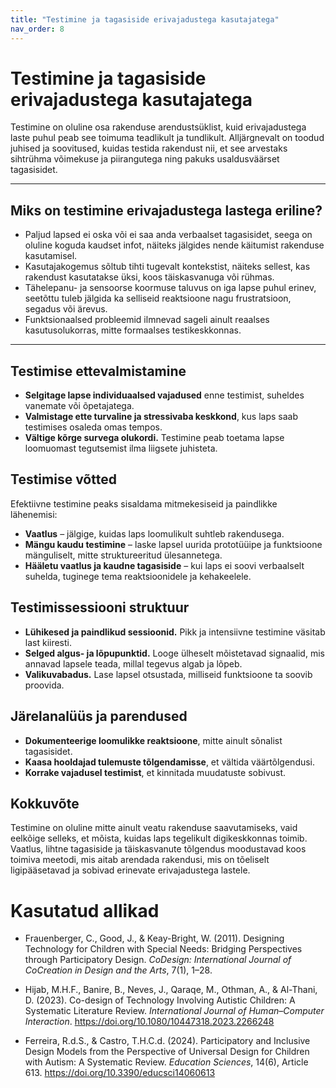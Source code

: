 ```yaml
---
title: "Testimine ja tagasiside erivajadustega kasutajatega"
nav_order: 8
---
```


# Testimine ja tagasiside erivajadustega kasutajatega
Testimine on oluline osa rakenduse arendustsüklist, kuid erivajadustega laste puhul peab see toimuma teadlikult ja tundlikult. Alljärgnevalt on toodud juhised ja soovitused, kuidas testida rakendust nii, et see arvestaks sihtrühma võimekuse ja piirangutega ning pakuks usaldusväärset tagasisidet.

---

## Miks on testimine erivajadustega lastega eriline?
- Paljud lapsed ei oska või ei saa anda verbaalset tagasisidet, seega on oluline koguda kaudset infot, näiteks jälgides nende käitumist rakenduse kasutamisel. 
- Kasutajakogemus sõltub tihti tugevalt kontekstist, näiteks sellest, kas rakendust kasutatakse üksi, koos täiskasvanuga või rühmas.
- Tähelepanu- ja sensoorse koormuse taluvus on iga lapse puhul erinev, seetõttu tuleb jälgida ka selliseid reaktsioone nagu frustratsioon, segadus või ärevus.
- Funktsionaalsed probleemid ilmnevad sageli ainult reaalses kasutusolukorras, mitte formaalses testikeskkonnas.

---

## Testimise ettevalmistamine
- **Selgitage lapse individuaalsed vajadused** enne testimist, suheldes vanemate või õpetajatega.
- **Valmistage ette turvaline ja stressivaba keskkond**, kus laps saab testimises osaleda omas tempos.
- **Vältige kõrge survega olukordi.** Testimine peab toetama lapse loomuomast tegutsemist ilma liigsete juhisteta.

## Testimise võtted
Efektiivne testimine peaks sisaldama mitmekesiseid ja paindlikke lähenemisi:
- **Vaatlus** – jälgige, kuidas laps loomulikult suhtleb rakendusega.
- **Mängu kaudu testimine** – laske lapsel uurida prototüüipe ja funktsioone mänguliselt, mitte struktureeritud ülesannetega.
- **Hääletu vaatlus ja kaudne tagasiside** – kui laps ei soovi verbaalselt suhelda, tuginege tema reaktsioonidele ja kehakeelele.

## Testimissessiooni struktuur

- **Lühikesed ja paindlikud sessioonid.** Pikk ja intensiivne testimine väsitab last kiiresti.
- **Selged algus- ja lõpupunktid.** Looge ülheselt mõistetavad signaalid, mis annavad lapsele teada, millal tegevus algab ja lõpeb.
- **Valikuvabadus.** Lase lapsel otsustada, milliseid funktsioone ta soovib proovida.

## Järelanalüüs ja parendused
- **Dokumenteerige loomulikke reaktsioone**, mitte ainult sõnalist tagasisidet.
- **Kaasa hooldajad tulemuste tõlgendamisse**, et vältida väärtõlgendusi.
- **Korrake vajadusel testimist**, et kinnitada muudatuste sobivust.

## Kokkuvõte
Testimine on oluline mitte ainult veatu rakenduse saavutamiseks, vaid eelkõige selleks, et mõista, kuidas laps tegelikult digikeskkonnas toimib. Vaatlus, lihtne tagasiside ja täiskasvanute tõlgendus moodustavad koos toimiva meetodi, mis aitab arendada rakendusi, mis on tõeliselt ligipääsetavad ja sobivad erinevate erivajadustega lastele.

# Kasutatud allikad
- Frauenberger, C., Good, J., & Keay-Bright, W. (2011). Designing Technology for Children with Special Needs: Bridging Perspectives through Participatory Design. *CoDesign: International Journal of CoCreation in Design and the Arts*, 7(1), 1–28.

- Hijab, M.H.F., Banire, B., Neves, J., Qaraqe, M., Othman, A., & Al-Thani, D. (2023). Co-design of Technology Involving Autistic Children: A Systematic Literature Review. *International Journal of Human–Computer Interaction*. https://doi.org/10.1080/10447318.2023.2266248

- Ferreira, R.d.S., & Castro, T.H.C.d. (2024). Participatory and Inclusive Design Models from the Perspective of Universal Design for Children with Autism: A Systematic Review. *Education Sciences*, 14(6), Article 613. https://doi.org/10.3390/educsci14060613
